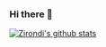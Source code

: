 ### Hi there 👋

<!--
**zirondi/zirondi** is a ✨ _special_ ✨ repository because its `README.md` (this file) appears on your GitHub profile.

Here are some ideas to get you started:

- 🔭 I’m currently working on ...
- 🌱 I’m currently learning ...
- 👯 I’m looking to collaborate on ...
- 🤔 I’m looking for help with ...
- 💬 Ask me about ...
- 📫 How to reach me: ...
- 😄 Pronouns: ...
- ⚡ Fun fact: ...
-->

[![Zirondi's github stats](https://github-readme-stats.vercel.app/api?username=zirondi&count_private=true)](https://github.com/anuraghazra/github-readme-stats)
